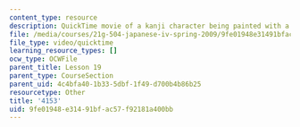 ```yaml
---
content_type: resource
description: QuickTime movie of a kanji character being painted with a brush.
file: /media/courses/21g-504-japanese-iv-spring-2009/9fe01948e31491bfac57f92181a400bb_4153.mov
file_type: video/quicktime
learning_resource_types: []
ocw_type: OCWFile
parent_title: Lesson 19
parent_type: CourseSection
parent_uid: 4c4bfa40-1b33-5dbf-1f49-d700b4b86b25
resourcetype: Other
title: '4153'
uid: 9fe01948-e314-91bf-ac57-f92181a400bb
---
```


